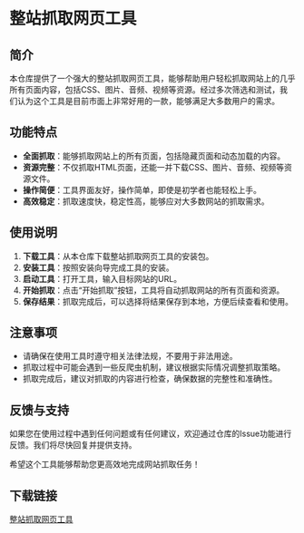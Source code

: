# 整站抓取网页工具

## 简介

本仓库提供了一个强大的整站抓取网页工具，能够帮助用户轻松抓取网站上的几乎所有页面内容，包括CSS、图片、音频、视频等资源。经过多次筛选和测试，我们认为这个工具是目前市面上非常好用的一款，能够满足大多数用户的需求。

## 功能特点

- **全面抓取**：能够抓取网站上的所有页面，包括隐藏页面和动态加载的内容。
- **资源完整**：不仅抓取HTML页面，还能一并下载CSS、图片、音频、视频等资源文件。
- **操作简便**：工具界面友好，操作简单，即使是初学者也能轻松上手。
- **高效稳定**：抓取速度快，稳定性高，能够应对大多数网站的抓取需求。

## 使用说明

1. **下载工具**：从本仓库下载整站抓取网页工具的安装包。
2. **安装工具**：按照安装向导完成工具的安装。
3. **启动工具**：打开工具，输入目标网站的URL。
4. **开始抓取**：点击“开始抓取”按钮，工具将自动抓取网站的所有页面和资源。
5. **保存结果**：抓取完成后，可以选择将结果保存到本地，方便后续查看和使用。

## 注意事项

- 请确保在使用工具时遵守相关法律法规，不要用于非法用途。
- 抓取过程中可能会遇到一些反爬虫机制，建议根据实际情况调整抓取策略。
- 抓取完成后，建议对抓取的内容进行检查，确保数据的完整性和准确性。

## 反馈与支持

如果您在使用过程中遇到任何问题或有任何建议，欢迎通过仓库的Issue功能进行反馈。我们将尽快回复并提供支持。

希望这个工具能够帮助您更高效地完成网站抓取任务！

## 下载链接

[整站抓取网页工具](https://pan.quark.cn/s/a9fb07fe3184)